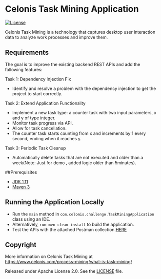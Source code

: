 
# Celonis Task Mining Application
[![License](http://img.shields.io/:license-apache-blue.svg)](http://www.apache.org/licenses/LICENSE-2.0.html)

Celonis Task Mining is a technology that captures desktop user interaction data to analyze work processes and improve them.

## Requirements
The goal is to improve the existing backend REST APIs and add the following features:

Task 1: Dependency Injection Fix
* Identify and resolve a problem with the dependency injection to get the project to start correctly.

Task 2: Extend Application Functionality
* Implement a new task type: a counter task with two input parameters, x and y of type integer.
* Monitor task progress via API.
* Allow for task cancellation.
* The counter task starts counting from x and increments by 1 every second, ending when it reaches y.

Task 3: Periodic Task Cleanup
* Automatically delete tasks that are not executed and older than a week(Note: Just for demo , added logic older than 5minutes).

##Prerequisites
- [JDK 1.11](https://www.oracle.com/java/technologies/downloads/#java11)
- [Maven 3](https://maven.apache.org)

## Running the Application Locally

* Run the `main` method in
  `com.celonis.challenge.TaskMiningApplication` class using an IDE.
* Alternatively, `run mvn clean install` to build the application.
* Test the APIs with the attached Postman collection [HERE](postman-collection/task-mining-apis.postman_collection.json)

## Copyright

More information on Celonis Task Mining at https://www.celonis.com/process-mining/what-is-task-mining/

Released under Apache License 2.0. See the [LICENSE](https://www.apache.org/licenses/LICENSE-2.0) file.
